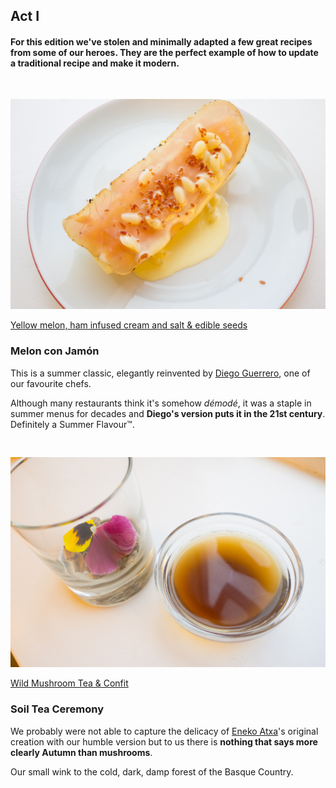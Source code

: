 <section class="main-content default-padding shadow-off" id="act_1">
  <div class="container">
    <div class="row">
      <div class="col-md-8 col-md-push-2 textaligncenter">
        <div class="text-block">
          <h2>Act I</h2>
          <div class="lighter">
            <h4>
              For this edition we've stolen and minimally adapted a few great recipes from <strong>some of our heroes</strong>. They are the perfect example of how to update a traditional recipe and make it modern.
            </h4>
          </div>
        </div>
      </div>
    </div>
    <div class="blank_divider" style="height: 30px;"></div>
    <div class="row">
      <div class="col-md-3 col-sm-3">
        <div class="animated-content fade_in textaligncenter">
          <a class="fancybox" title="Yellow melon, ham infused cream and salt &amp; edible seeds" href="/img/editions/2/courses/1.jpg" data-fancybox-group="act1">
            <img class="img-responsive" alt="Yellow melon, ham infused cream and salt &amp; edible seeds" src="/img/editions/2/courses/1.jpg">
            <p>Yellow melon, ham infused cream and salt &amp; edible seeds</p>
          </a>
        </div>
      </div>
      <div class="col-md-3 col-sm-3">
        <div class="animated-content fade_in">
          <h3>Melon con Jamón</h3>
          <p>
            This is a summer classic, elegantly reinvented by <a href="https://twitter.com/DiegoGuerrero75">Diego Guerrero</a>, one of our favourite chefs.
          </p>
          <p>
            Although many restaurants think it's somehow <em>démodé</em>, it was a staple in summer menus for decades and <strong>Diego's version puts it in the 21st century</strong>. Definitely a Summer Flavour™.
          </p>
        </div>
      </div>
      <div class="blank_divider visible-xs" style="height: 30px;"></div>
      <div class="col-md-3 col-sm-3">
        <div class="animated-content fade_in textaligncenter">
          <a class="fancybox" title="Wild Mushroom Tea &amp; Confit" href="/img/editions/2/courses/2.jpg" data-fancybox-group="act1">
            <img class="img-responsive" alt="Wild Mushroom Tea &amp; Confit" src="/img/editions/2/courses/2.jpg">
            <p>Wild Mushroom Tea &amp; Confit</p>
          </a>
        </div>
      </div>
      <div class="col-md-3 col-sm-3">
        <div class="animated-content fade_in">
          <h3>Soil Tea Ceremony</h3>
          <p>We probably were not able to capture the delicacy of <a href="https://twitter.com/eneko_atxa">Eneko Atxa</a>'s original creation with our humble version but to us there is <strong>nothing that says more clearly Autumn than mushrooms</strong>.</p>
          <p>Our small wink to the cold, dark, damp forest of the Basque Country.</p>
        </div>
      </div>
    </div>
  </div>
</section>
